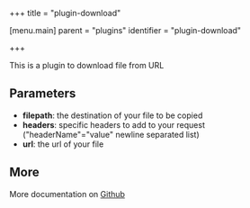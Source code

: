 +++
title = "plugin-download"

[menu.main]
parent = "plugins"
identifier = "plugin-download"

+++

This is a plugin to download file from URL

## Parameters

* **filepath**: the destination of your file to be copied
* **headers**: specific headers to add to your request ("headerName"="value" newline separated list)
* **url**: the url of your file


## More

More documentation on [Github](https://github.com/ovh/cds/tree/master/contrib/plugins/plugin-download/README.md)
